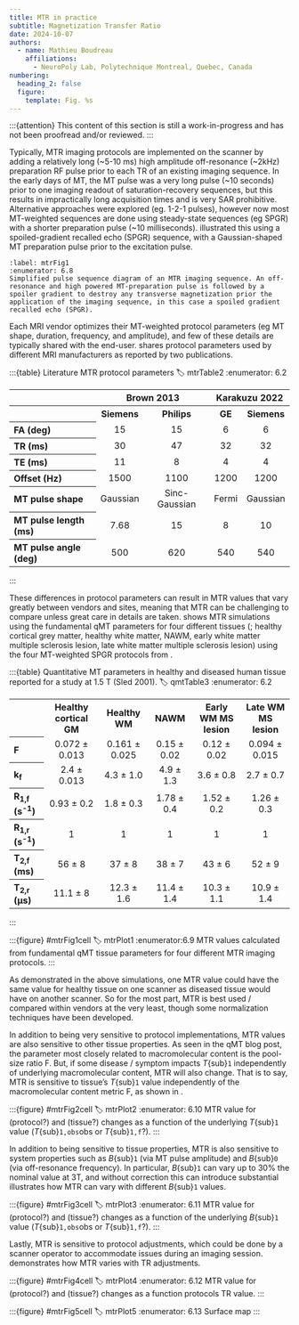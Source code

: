 ```yaml
---
title: MTR in practice
subtitle: Magnetization Transfer Ratio
date: 2024-10-07
authors:
  - name: Mathieu Boudreau
    affiliations:
      - NeuroPoly Lab, Polytechnique Montreal, Quebec, Canada
numbering:
  heading_2: false
  figure:
    template: Fig. %s
---
```


:::{attention}
This content of this section is still a work-in-progress and has not been proofread and/or reviewed.
:::


Typically, MTR imaging protocols are implemented on the scanner by adding a relatively long (~5-10 ms) high amplitude off-resonance (~2kHz) preparation RF pulse prior to each TR of an existing imaging sequence. In the early days of MT, the MT pulse was a very long pulse (~10 seconds) prior to one imaging readout of saturation-recovery sequences, but this results in impractically long acquisition times and is very SAR prohibitive. Alternative approaches were explored (eg. 1-2-1 pulses), however now most MT-weighted sequences are done using steady-state sequences (eg SPGR) with a shorter preparation pulse (~10 milliseconds). [](#mtrFig1) illustrated this using a spoiled-gradient recalled echo (SPGR) sequence, with a Gaussian-shaped MT preparation pulse prior to the excitation pulse.

```{figure} img/sequence.png
:label: mtrFig1
:enumerator: 6.8 
Simplified pulse sequence diagram of an MTR imaging sequence. An off-resonance and high powered MT-preparation pulse is followed by a spoiler gradient to destroy any transverse magnetization prior the application of the imaging sequence, in this case a spoiled gradient recalled echo (SPGR).
```

Each MRI vendor optimizes their MT-weighted protocol parameters (eg MT shape, duration, frequency, and amplitude), and few of these details are typically shared with the end-user. [](#mtrTable2) shares protocol parameters used by different MRI manufacturers as reported by two publications.

:::{table} Literature MTR protocol parameters
:label: mtrTable2
:enumerator: 6.2  

<table>
   <tr>
      <th colspan="1" align="center"></th>
      <th colspan="2" align="center">Brown 2013</th>
      <th colspan="2" align="center">Karakuzu 2022</th>
   </tr>
   <tr>
      <th colspan="1" align="center"></th>
      <th colspan="1" align="center">Siemens</th>
      <th colspan="1" align="center">Philips</th>
      <th colspan="1" align="center">GE</th>
      <th colspan="1" align="center">Siemens</th>
   </tr>
   <tr>
      <th colspan="1" align="left"><bold>FA (deg)</bold></td>
      <td colspan="1" align="center">15</td>
      <td colspan="1" align="center">15</td>
      <td colspan="1" align="center">6</td>
      <td colspan="1" align="center">6</td>
   </tr>
   <tr>
      <th colspan="1" align="left"><bold>TR (ms)</bold></td>
      <td colspan="1" align="center">30</td>
      <td colspan="1" align="center">47</td>
      <td colspan="1" align="center">32</td>
      <td colspan="1" align="center">32</td>
   </tr>
   <tr>
      <th th colspan="1" align="left"><bold>TE (ms)</bold></td>
      <td colspan="1" align="center">11</td>
      <td colspan="1" align="center">8</td>
      <td colspan="1" align="center">4</td>
      <td colspan="1" align="center">4</td>
   </tr>
   <tr>
      <th colspan="1" align="left"><bold>Offset (Hz)</bold></td>
      <td colspan="1" align="center">1500</td>
      <td colspan="1" align="center">1100</td>
      <td colspan="1" align="center">1200</td>
      <td colspan="1" align="center">1200</td>
   </tr>
   <tr>
      <th colspan="1" align="left"><bold>MT pulse shape</bold></td>
      <td colspan="1" align="center">Gaussian</td>
      <td colspan="1" align="center">Sinc-Gaussian</td>
      <td colspan="1" align="center">Fermi</td>
      <td colspan="1" align="center">Gaussian</td>
   </tr>
   <tr>
      <th colspan="1" align="left"><bold>MT pulse length (ms)</bold></td>
      <td colspan="1" align="center">7.68</td>
      <td colspan="1" align="center">15</td>
      <td colspan="1" align="center">8</td>
      <td colspan="1" align="center">10</td>
   </tr>
   <tr>
      <th colspan="1" align="left"><bold>MT pulse angle (deg)</bold></td>
      <td colspan="1" align="center">500</td>
      <td colspan="1" align="center">620</td>
      <td colspan="1" align="center">540</td>
      <td colspan="1" align="center">540</td>
   </tr>
</table>
:::

These differences in protocol parameters can result in MTR values that vary greatly between vendors and sites, meaning that MTR can be challenging to compare unless great care in details are taken. [](#mtrPlot1) shows MTR simulations using the fundamental qMT parameters for four different tissues ([](#qmtTable3); healthy cortical grey matter, healthy white matter, NAWM, early white matter multiple sclerosis lesion, late white matter multiple sclerosis lesion) using the four MT-weighted SPGR protocols from [](#mtrTable2).



:::{table} Quantitative MT parameters in healthy and diseased human tissue reported for a study at 1.5 T (Sled 2001).
:label: qmtTable3
:enumerator: 6.2  
<table>
   <tr>
      <th colspan="1" align="center"></th>
      <th colspan="1" align="center">Healthy cortical GM</th>
      <th colspan="1" align="center">Healthy WM</th>
      <th colspan="1" align="center">NAWM</th>
      <th colspan="1" align="center">Early WM MS lesion</th>
      <th colspan="1" align="center">Late WM MS lesion</th>
   </tr>
   <tr>
      <th colspan="1" align="left"><bold>F</bold></td>
      <td colspan="1" align="center">0.072 ± 0.013</td>
      <td colspan="1" align="center">0.161 ± 0.025</td>
      <td colspan="1" align="center">0.15  ± 0.02</td>
      <td colspan="1" align="center">0.12 ± 0.02</td>
      <td colspan="1" align="center">0.094 ± 0.015</td>
   </tr>
   <tr>
      <th colspan="1" align="left"><bold>k<sub>f</sub></bold></td>
      <td colspan="1" align="center">2.4 ± 0.013</td>
      <td colspan="1" align="center">4.3 ± 1.0</td>
      <td colspan="1" align="center">4.9 ± 1.3</td>
      <td colspan="1" align="center">3.6 ± 0.8</td>
      <td colspan="1" align="center">2.7 ± 0.7</td>
   </tr>
   <tr>
      <th colspan="1" align="left"><bold>R<sub>1,f</sub> (s<sup>-1</sup>)</bold></td>
      <td colspan="1" align="center">0.93 ± 0.2</td>
      <td colspan="1" align="center">1.8 ± 0.3</td>
      <td colspan="1" align="center">1.78 ± 0.4</td>
      <td colspan="1" align="center">1.52 ± 0.2</td>
      <td colspan="1" align="center">1.26 ± 0.3</td>
   </tr>
   <tr>
      <th colspan="1" align="left"><bold>R<sub>1,r</sub> (s<sup>-1</sup>)</bold></td>
      <td colspan="1" align="center">1</td>
      <td colspan="1" align="center">1</td>
      <td colspan="1" align="center">1</td>
      <td colspan="1" align="center">1</td>
      <td colspan="1" align="center">1</td>
   </tr>
   <tr>
      <th colspan="1" align="left"><bold>T<sub>2,f</sub> (ms)</bold></td>
      <td colspan="1" align="center">56 ± 8</td>
      <td colspan="1" align="center">37 ± 8</td>
      <td colspan="1" align="center">38 ± 7</td>
      <td colspan="1" align="center">43 ± 6</td>
      <td colspan="1" align="center">52 ± 9</td>
   </tr>
   <tr>
      <th colspan="1" align="left"><bold>T<sub>2,r</sub> (μs)</bold></td>
      <td colspan="1" align="center">11.1 ± 8</td>
      <td colspan="1" align="center">12.3 ± 1.6</td>
      <td colspan="1" align="center">11.4 ± 1.4</td>
      <td colspan="1" align="center">10.3 ± 1.1</td>
      <td colspan="1" align="center">10.9 ± 1.4</td>
   </tr>
</table>
:::

:::{figure} #mtrFig1cell
:label: mtrPlot1
:enumerator:6.9
MTR values calculated from fundamental qMT tissue parameters for four different MTR imaging protocols.
:::

As demonstrated in the above simulations, one MTR value could have the same value for healthy tissue on one scanner as diseased tissue would have on another scanner. So for the most part, MTR is best used / compared within vendors at the very least, though some normalization techniques have been developed.

In addition to being very sensitive to protocol implementations, MTR values are also sensitive to other tissue properties. As seen in the qMT blog post, the parameter most closely related to macromolecular content is the pool-size ratio F. But, if some disease / symptom impacts _T_{sub}`1`  independently of underlying macromolecular content, MTR will also change. That is to say, MTR is sensitive to tissue’s _T_{sub}`1` value independently of the macromolecular content metric F, as shown in [](#mtrPlot2).

:::{figure} #mtrFig2cell
:label: mtrPlot2
:enumerator: 6.10
MTR value for (protocol?) and (tissue?) changes as a function of the underlying _T_{sub}`1` value (_T_{sub}`1,obs`obs or _T_{sub}`1,f`?).
:::

In addition to being sensitive to tissue properties, MTR is also sensitive to system properties such as _B_{sub}`1` (via MT pulse amplitude) and _B_{sub}`0` (via off-resonance frequency). In particular, _B_{sub}`1` can vary up to 30% the nominal value at 3T, and without correction this can introduce substantial  [](#mtrPlot3) illustrates how MTR can vary with different _B_{sub}`1` values.

:::{figure} #mtrFig3cell
:label: mtrPlot3
:enumerator: 6.11
MTR value for (protocol?) and (tissue?) changes as a function of the underlying _B_{sub}`1` value (_T_{sub}`1,obs`obs or _T_{sub}`1,f`?).
:::

Lastly, MTR is sensitive to protocol adjustments, which could be done by a scanner operator to accommodate issues during an imaging session. [](#mtrPlot4) demonstrates how MTR varies with TR adjustments.

:::{figure} #mtrFig4cell
:label: mtrPlot4
:enumerator: 6.12
MTR value for (protocol?) and (tissue?) changes as a function protocols TR value.
:::

:::{figure} #mtrFig5cell
:label: mtrPlot5
:enumerator: 6.13
Surface map
:::
